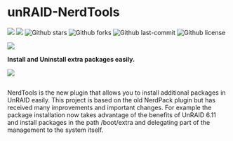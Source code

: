 # unRAID-NerdTools
[![](https://badgen.net/badge/icon/github?icon=github&label)](https://github.com/gravityfargo)
[![](https://badgen.net/badge/icon/docker?icon=docker&label)](https://hub.docker.com/r/gravityfargo)
![Github stars](https://badgen.net/github/stars/gravityfargo/unRAID-NerdTools?icon=github&label=stars)
![Github forks](https://badgen.net/github/forks/gravityfargo/unRAID-NerdTools?icon=github&label=forks)
![Github last-commit](https://img.shields.io/github/last-commit/gravityfargo/unRAID-NerdTools)
![Github license](https://badgen.net/github/license/gravityfargo/unRAID-NerdTools)

![](images/logo.png)

**Install and Uninstall extra packages easily.**


![](images/image01.png)


##

NerdTools is the new plugin that allows you to install additional packages in UnRAID easily.
This project is based on the old NerdPack plugin but has received many improvements and important changes. For example the package installation now takes advantage of the benefits of UnRAID 6.11 and install packages in the path /boot/extra and delegating part of the management to the system itself.
